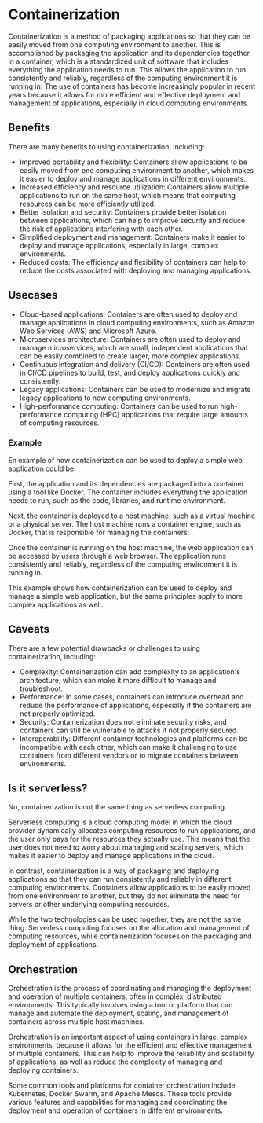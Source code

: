 # Containerization

Containerization is a method of packaging applications so that they can be easily moved from one computing environment to another. This is accomplished by packaging the application and its dependencies together in a container, which is a standardized unit of software that includes everything the application needs to run. This allows the application to run consistently and reliably, regardless of the computing environment it is running in. The use of containers has become increasingly popular in recent years because it allows for more efficient and effective deployment and management of applications, especially in cloud computing environments.

## Benefits

There are many benefits to using containerization, including:

* Improved portability and flexibility: Containers allow applications to be easily moved from one computing environment to another, which makes it easier to deploy and manage applications in different environments.
* Increased efficiency and resource utilization: Containers allow multiple applications to run on the same host, which means that computing resources can be more efficiently utilized.
* Better isolation and security: Containers provide better isolation between applications, which can help to improve security and reduce the risk of applications interfering with each other.
* Simplified deployment and management: Containers make it easier to deploy and manage applications, especially in large, complex environments.
* Reduced costs: The efficiency and flexibility of containers can help to reduce the costs associated with deploying and managing applications.

## Usecases

* Cloud-based applications: Containers are often used to deploy and manage applications in cloud computing environments, such as Amazon Web Services (AWS) and Microsoft Azure.
* Microservices architecture: Containers are often used to deploy and manage microservices, which are small, independent applications that can be easily combined to create larger, more complex applications.
* Continuous integration and delivery (CI/CD): Containers are often used in CI/CD pipelines to build, test, and deploy applications quickly and consistently.
* Legacy applications: Containers can be used to modernize and migrate legacy applications to new computing environments.
* High-performance computing: Containers can be used to run high-performance computing (HPC) applications that require large amounts of computing resources.

### Example

En example of how containerization can be used to deploy a simple web application could be:

First, the application and its dependencies are packaged into a container using a tool like Docker. The container includes everything the application needs to run, such as the code, libraries, and runtime environment.

Next, the container is deployed to a host machine, such as a virtual machine or a physical server. The host machine runs a container engine, such as Docker, that is responsible for managing the containers.

Once the container is running on the host machine, the web application can be accessed by users through a web browser. The application runs consistently and reliably, regardless of the computing environment it is running in.

This example shows how containerization can be used to deploy and manage a simple web application, but the same principles apply to more complex applications as well.

## Caveats

There are a few potential drawbacks or challenges to using containerization, including:

* Complexity: Containerization can add complexity to an application's architecture, which can make it more difficult to manage and troubleshoot.
* Performance: In some cases, containers can introduce overhead and reduce the performance of applications, especially if the containers are not properly optimized.
* Security: Containerization does not eliminate security risks, and containers can still be vulnerable to attacks if not properly secured.
* Interoperability: Different container technologies and platforms can be incompatible with each other, which can make it challenging to use containers from different vendors or to migrate containers between environments.

## Is it serverless?

No, containerization is not the same thing as serverless computing.

Serverless computing is a cloud computing model in which the cloud provider dynamically allocates computing resources to run applications, and the user only pays for the resources they actually use. This means that the user does not need to worry about managing and scaling servers, which makes it easier to deploy and manage applications in the cloud.

In contrast, containerization is a way of packaging and deploying applications so that they can run consistently and reliably in different computing environments. Containers allow applications to be easily moved from one environment to another, but they do not eliminate the need for servers or other underlying computing resources.

While the two technologies can be used together, they are not the same thing. Serverless computing focuses on the allocation and management of computing resources, while containerization focuses on the packaging and deployment of applications.

## Orchestration

Orchestration is the process of coordinating and managing the deployment and operation of multiple containers, often in complex, distributed environments. This typically involves using a tool or platform that can manage and automate the deployment, scaling, and management of containers across multiple host machines.

Orchestration is an important aspect of using containers in large, complex environments, because it allows for the efficient and effective management of multiple containers. This can help to improve the reliability and scalability of applications, as well as reduce the complexity of managing and deploying containers.

Some common tools and platforms for container orchestration include Kubernetes, Docker Swarm, and Apache Mesos. These tools provide various features and capabilities for managing and coordinating the deployment and operation of containers in different environments.
